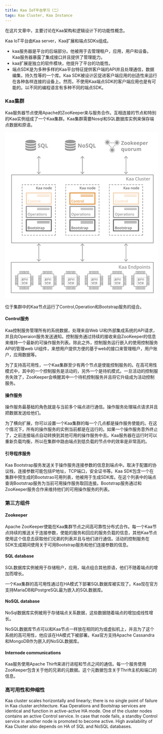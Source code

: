 ```yaml
---
title: Kaa IoT平台学习（二） 
tags: Kaa Cluster, Kaa Instance
---
```


在这片文章中，主要讨论在Kaa架构和逻辑设计下的功能性概念。

Kaa IoT平台由Kaa server，Kaa扩展和端点SDKs组成。

 - kaa服务器是平台的后端部分。他被用于去管理租户，应用，用户和设备。Kaa服务器暴露了集成接口并且提供了管理能力。
 - kaa扩展是独立的软件模块，他提升了平台的功能性。
 - 端点SDK是为多种多样的Kaa平台特征提供客户端的API并且处理通信，数据编集，持久性等的一个库。Kaa SDK被设计区促进客户端应用的创造性来运行在各种各样连接的设备上。然而，不使用Kaa端点SDK的客户端应用也是有可能的。以不同的编程语言有多种不同的端点SDK。

### Kaa集群

Kaa服务器节点使用Apache的ZooKeeper来与服务合作。互相连接的节点和特别的Kaa实例组成了一个Kaa集群。Kaa集群需要Nosql和SQL数据库实例来保存端点数据和原语。

![enter description here][1]


  [1]: ./images/high-level-architecture.png "high-level-architecture"
  
 位于集群中的Kaa节点运行了Control,Operation和Bootstrap服务的组合。

#### Control服务

Kaa控制服务管理所有的系统数据，处理来自Web UI和外部集成系统的API请求，并且向Operaion服务发送通知。控制服务通过持续的接收来自ZooKeeper的信息来维持一个最新的可操作服务列表。除此之外，控制服务运行嵌入的使用控制服务API的管理web UI组件，来想用户提供方便的基于web的接口来管理租户，用户账户，应用数据等。

为了支持高可用性，一个Kaa集群至少有两个节点是使能控制服务的。在高可用性模式中，其中的一个控制服务是活动的，另外一个是待机模式。一旦活动的控制服务失效了，ZooKeeper会唤醒其中一个待机控制服务并且将它升级成为活动控制服务。

#### 操作服务

操作服务最基础的角色就是与当前多个端点进行通信。操作服务处理端点请求并且把数据发送给他们。

为了横向扩展，你可以设置一个Kaa集群的每一个几点都是操作服务使能的。在这个情况下，所有的操作服务的实例当前都是在运行的。如果一个操作服务意外终止了，之前连接端点自动转换到其他可用的操作服务中去。Kaa服务器在运行时可以重新负载均衡，所以在集群中路由端点到低负载的节点中的效率是非常高的。

#### 引导程序服务

Kaa Bootstrap服务发送关于操作服务连接参数的信息到端点中。取决于配置的协议栈，连接参数可能包括IP地址，TCP端口，安全证书等。Kaa SDK包含一个在集群中预生成的Bootstrao可用列表，他被用于生成SDK库。在这个列表中的端点查询Bootstrap服务为当前可用操作服务取回连接。Bootstrap服务通过和ZooKeeper服务合作来维持他们的可用操作服务的列表。

### 第三方组件

#### Zookeeper

Apache ZooKeeper使能在Kaa集群节点之间高可靠性分布式合作。每一个Kaa节点持续的推送关于连接参数，使能的服务和回应的服务负载的信息，其他Kaa节点使用这个信息去获取他们兄弟的列表并且与他们进行通信。活动的控制服务在SDK生成期间使用关于可用Bootstrap服务和他们连接参数的信息。

#### SQL database

SQL数据库实例被用于存储租户，应用，端点组合其他原语，他们不随着端点的增加而增长。


一个Kaa集群的高可用性通过在HA模式下部署SQL数据库被实现了。Kaa现在官方支持MariaDB和PostgreSQL最为嵌入的SQL数据库。

#### NoSQL database

NoSql数据库实例被用于存储端点关系数据，这些数据随着端点的增加成线性增长。

NoSQL数据库节点可以和Kaa节点一样放在相同的为或虚拟机上，并且为了这个系统的高可用性，他应该在HA模式下被部署。Kaa官方支持Apache Cassandra和MongoDB作为嵌入的NoSQL数据库。

#### Internode communications

Kaa服务使用Apache Thirft来进行进程和节点之间的通信。每一个服务使用ZooKeeper包含关于他的兄弟的元数据。这个元数据包含关于Thrift主机和端口的信息。

### 高可用性和伸缩性

Kaa cluster scales horizontally and linearly; there is no single point of failure in Kaa cluster architecture. Kaa Operations and Bootstrap services are identical and function in active-active HA mode. One of the cluster nodes contains an active Control service. In case that node fails, a standby Control service in another node is promoted to become active. High availability of Kaa Cluster also depends on HA of SQL and NoSQL databases.
